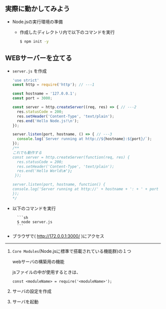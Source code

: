 ## 実際に動かしてみよう

* Node.jsの実行環境の準備
  * 作成したディレクトリ内で以下のコマンドを実行

    ```sh
    $ npm init -y
    ```

## WEBサーバーを立てる
* `server.js` を作成

  ```JavaScript
  'use strict'
  const http = require('http'); // ---1

  const hostname = '127.0.0.1';
  const port = 3000;

  const server = http.createServer((req, res) => { // ---2
    res.statusCode = 200;
    res.setHeader('Content-Type', 'text/plain');
    res.end('Hello Node.js!\n');
  });

  server.listen(port, hostname, () => { // ---3
    console.log(`Server running at http://${hostname}:${port}/`);
  });
  /**
  これでも動作する
  const server = http.createServer(function(req, res) {
    res.statusCode = 200;
    res.setHeader('Content-Type', 'text/plain');
    res.end('Hello World\n');
   });

  server.listen(port, hostname, function() {
  console.log('Server running at http://' + hostname + ': + ' + port + '/');
  });
  */
  ```

* 以下のコマンドを実行

		```sh
		$ node server.js
		```

* ブラウザで( http://172.0.0.1:3000/ )にアクセス

---

1. `Core Modules`(Node.jsに標準で搭載されている機能群)の１つ

	webサーバの構築用の機能

	jsファイルの中が使用するときは、

	`const <moduleName> = require('<moduleName>');`

1. サーバの設定を作成

1. サーバを起動


